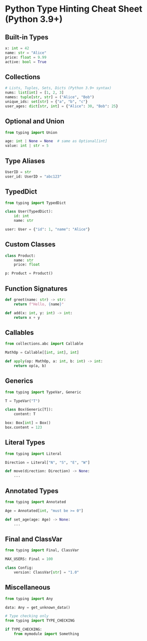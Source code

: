 # Python Type Hinting Cheat Sheet (Python 3.9+)

## Built-in Types

```python
x: int = 42
name: str = "Alice"
price: float = 9.99
active: bool = True
```

## Collections

```python
# Lists, Tuples, Sets, Dicts (Python 3.9+ syntax)
nums: list[int] = [1, 2, 3]
names: tuple[str, str] = ("Alice", "Bob")
unique_ids: set[str] = {"a", "b", "c"}
user_ages: dict[str, int] = {"Alice": 30, "Bob": 25}
```

## Optional and Union

```python
from typing import Union

age: int | None = None  # same as Optional[int]
value: int | str = 5
```

## Type Aliases

```python
UserID = str
user_id: UserID = "abc123"
```

## TypedDict

```python
from typing import TypedDict

class User(TypedDict):
    id: int
    name: str

user: User = {"id": 1, "name": "Alice"}
```

## Custom Classes

```python
class Product:
    name: str
    price: float

p: Product = Product()
```

## Function Signatures

```python
def greet(name: str) -> str:
    return f"Hello, {name}"

def add(x: int, y: int) -> int:
    return x + y
```

## Callables

```python
from collections.abc import Callable

MathOp = Callable[[int, int], int]

def apply(op: MathOp, a: int, b: int) -> int:
    return op(a, b)
```

## Generics

```python
from typing import TypeVar, Generic

T = TypeVar("T")

class Box(Generic[T]):
    content: T

box: Box[int] = Box()
box.content = 123
```

## Literal Types

```python
from typing import Literal

Direction = Literal["N", "S", "E", "W"]

def move(direction: Direction) -> None:
    ...
```

## Annotated Types

```python
from typing import Annotated

Age = Annotated[int, "must be >= 0"]

def set_age(age: Age) -> None:
    ...
```

## Final and ClassVar

```python
from typing import Final, ClassVar

MAX_USERS: Final = 100

class Config:
    version: ClassVar[str] = "1.0"
```

## Miscellaneous

```python
from typing import Any

data: Any = get_unknown_data()

# Type checking only
from typing import TYPE_CHECKING

if TYPE_CHECKING:
    from mymodule import Something
```
